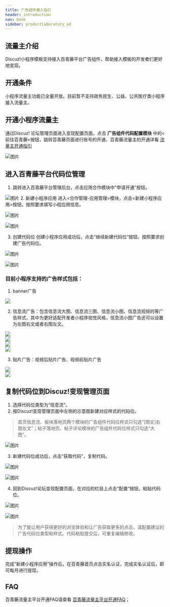 ```yaml
---
title: 广告组件接入指引
header: introduction
nav: book
sidebar: productlaboratory_ad
---
```


 

## 流量主介绍

Discuz!小程序模板支持接入百青藤平台广告组件，帮助接入模板的开发者们更好地变现。

## 开通条件

小程序流量主功能已全量开放。目前暂不支持政务民生、公益、公共医疗类小程序接入流量主。

## 开通小程序流量主

通过Discuz! 论坛管理页面进入变现配置页面，点击 **广告组件代码配置模块** 中的<前往百青藤>按钮，跳转百青藤页面进行账号的开通，百青藤流量主的开通详看 [流量主开通指引](https://smartprogram.baidu.com/docs/introduction/adopen/)

![图片](../../img/introduction/discuz/7.jpg)

## 进入百青藤平台代码位管理

1. 跳转进入百青藤平台管理后台，点击应用合作模块中“申请开通”按钮。

![图片](../../img/introduction/discuz/8.jpg)
2. 新建小程序应用
进入<合作管理-应用管理>模块，点击<新建小程序应用>按钮。按照要求填写小程应用信息。

![图片](../../img/introduction/discuz/9.jpg)

![图片](../../img/introduction/discuz/10.jpg)

3. 创建代码位
创建小程序应用成功后，点击“继续新建代码位”按钮。按照要求创建广告代码位。

![图片](../../img/introduction/discuz/11.jpg)

![图片](../../img/introduction/discuz/12.jpg)

### 目前小程序支持的广告样式包括： 

1.   banner广告

<div class="m-doc-custom-examples">
    <div class="m-doc-custom-examples-correct">
        <img src="https://b.bdstatic.com/searchbox/icms/searchbox/img/%E6%A8%AA%E5%B9%85.jpg">
    </div>
    <div class="m-doc-custom-examples-correct">
        <img src=" ">
    </div>
    <div class="m-doc-custom-examples-correct">
        <img src=" ">
    </div>     
</div>

2.   信息流广告：包含信息流大图、信息流三图、信息流小图、信息流视频的等广告样式，其中为更好适配开发者小程序视觉风格，信息流小图广告还可以设置为左图右文或者右图左文。

<div class="m-doc-custom-examples">
    <div class="m-doc-custom-examples-correct">
        <img src="https://b.bdstatic.com/searchbox/icms/searchbox/img/%E4%BF%A1%E6%81%AF%E6%B5%81%E5%A4%A7%E5%9B%BE.jpg">
    </div>
    <div class="m-doc-custom-examples-correct">
        <img src="https://b.bdstatic.com/searchbox/icms/searchbox/img/%E4%BF%A1%E6%81%AF%E6%B5%81%E4%B8%89%E5%9B%BE.jpg">
    </div>
    <div class="m-doc-custom-examples-correct">
        <img src="https://b.bdstatic.com/searchbox/icms/searchbox/img/%E4%BF%A1%E6%81%AF%E6%B5%81%E5%B0%8F%E5%9B%BE.jpg">
    </div>    
    <div class="m-doc-custom-examples-correct">
        <img src="https://b.bdstatic.com/searchbox/icms/searchbox/img/%E4%BF%A1%E6%81%AF%E6%B5%81%E8%A7%86%E9%A2%91.jpg">
    </div>     
</div>

3.   贴片广告：视频后贴片广告、视频前贴片广告

<div class="m-doc-custom-examples">
    <div class="m-doc-custom-examples-correct">
        <img src="https://b.bdstatic.com/searchbox/icms/searchbox/img/%E5%90%8E%E8%B4%B4%E7%89%87.jpg">
    </div>
    <div class="m-doc-custom-examples-correct">
        <img src="https://b.bdstatic.com/searchbox/icms/searchbox/img/%E5%89%8D%E8%B4%B4%E7%89%87.jpg">
    </div>
    <div class="m-doc-custom-examples-correct">
        <img src=" ">
    </div>     
</div>

## 复制代码位到Discuz!变现管理页面
1. 选择代码位类型为“信息流”。
2. 按Discuz!变现管理页面中左侧的示意图新建对应样式的代码位。
> 首页信息流、板块落地页两个模块的广告组件代码位样式只勾选“[图文]右图左文”；帖子落地页、帖子评论模块的广告组件代码位样式只勾选“大图”。

![图片](../../img/introduction/discuz/13.jpg)

3. 新建代码位成功后，点击“获取代码”，复制代码。

![图片](../../img/introduction/discuz/14.jpg)

![图片](../../img/introduction/discuz/15.jpg)

4. 回到Discuz!论坛变现配置页面，在对应的栏目上点击“配置”按钮，粘贴代码位。

![图片](../../img/introduction/discuz/16.jpg)

![图片](../../img/introduction/discuz/17.jpg)

> 为了能让用户获得更好的浏览体验和让广告获取更多的点击，请配置建议的广告代码位类型和样式。代码粘贴提交后，可重复编辑修改。

## 提现操作

完成“新建小程序应用”操作后，在百青藤首页点击实名认证，完成实名认证后，即可每月进行提现。

## FAQ

百青藤流量主平台开通FAQ请查看 [百青藤流量主平台开通FAQ](https://smartprogram.baidu.com/docs/introduction/adopen_feedback/)；

